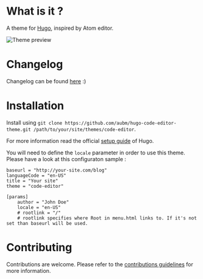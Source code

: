 # What is it ?

A theme for [Hugo](https://gohugo.io/), inspired by Atom editor.

![Theme preview](https://raw.githubusercontent.com/aubm/hugo-code-editor-theme/master/images/screenshot.png "Code Editor Theme for Hugo")

# Changelog

Changelog can be found [here](https://github.com/aubm/hugo-code-editor-theme/blob/master/CHANGELOG.md) :)

# Installation

Install using `git clone https://github.com/aubm/hugo-code-editor-theme.git /path/to/your/site/themes/code-editor`.

For more information read the official [setup guide](https://gohugo.io/overview/installing/) of Hugo.

You will need to define the `locale` parameter in order to use this theme.
Please have a look at this configuraton sample :

```
baseurl = "http://your-site.com/blog"
languageCode = "en-US"
title = "Your site"
theme = "code-editor"

[params]
    author = "John Doe"
    locale = "en-US"
    # rootlink = "/"
    # rootlink specifies where Root in menu.html links to. If it's not set than baseurl will be used.
```

# Contributing

Contributions are welcome. Please refer to the [contributions guidelines](https://github.com/aubm/hugo-code-editor-theme/blob/master/CONTRIBUTING.md) for more information.
